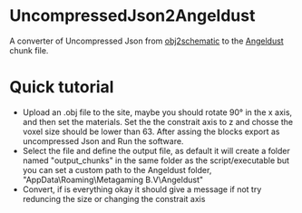 # UncompressedJson2Angeldust
A converter of Uncompressed Json from [obj2schematic](https://objtoschematic.com/) to the [Angeldust](angeldu.st) chunk file.
# Quick tutorial
- Upload an .obj file to the site, maybe you should rotate 90° in the x axis,  and then set the materials. Set the the constrait axis to z and chosse the voxel size should be lower than 63.
After assing the blocks export as uncompressed Json and Run the software.
- Select the file and define the output file, as default it will create a folder named "output_chunks" in the same folder as the script/executable but you can set a custom path to the Angeldust folder, "AppData\Roaming\Metagaming B.V\Angeldust"
- Convert, if is everything okay it should give a message if not try reduncing the size or changing the constrait axis


